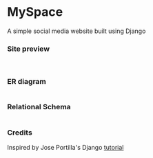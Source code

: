 # MySpace

A simple social media website built using Django

### Site preview

<img href="">
<img href="">
<img href="">
<img href="">
<img href="">

### ER diagram

<img href="">

### Relational Schema

<img href="">

### Credits
Inspired by Jose Portilla's Django <a href="https://www.udemy.com/course/python-and-django-full-stack-web-developer-bootcamp/"> tutorial </a> 

